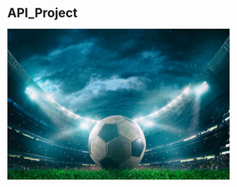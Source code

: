 # API_Project
![](https://github.com/goncalocostacarvalho/API_Project/blob/main/API_Football_image.jpeg)
